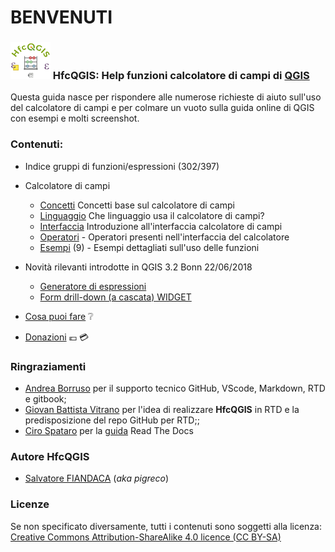 
# BENVENUTI

### ![logo](img/logo_def2_64.png) HfcQGIS: Help funzioni calcolatore di campi di [QGIS](https://qgis.org/it/site/)

Questa guida nasce per rispondere alle numerose richieste di aiuto sull'uso del calcolatore di campi e per colmare un vuoto sulla guida online di QGIS con esempi e molti screenshot.

### Contenuti:

* Indice gruppi di funzioni/espressioni (302/397)
* Calcolatore di campi

    * [Concetti](./calcolatore_campi/concetti.md) Concetti base sul calcolatore di campi
    * [Linguaggio](https://gis.stackexchange.com/questions/247474/what-language-do-qgis-expressions-use-what-language-should-qgis-queries-be-writ) Che linguaggio usa il calcolatore di campi?
    * [Interfaccia](./calcolatore_campi/interfaccia.md) Introduzione all'interfaccia calcolatore di campi
    * [Operatori](./calcolatore_campi/operatori.md) - Operatori presenti nell'interfaccia del calcolatore
    * [Esempi](./esempi) (9) - Esempi dettagliati sull'uso delle funzioni

*  Novità rilevanti introdotte in QGIS 3.2 Bonn 22/06/2018
    * [Generatore di espressioni](https://github.com/pigreco/HfcQGIS/blob/master/novita_3.2.md#novit%C3%A0-rilevanti-introdotte-nella-32)
    * [Form drill-down (a cascata) WIDGET](https://github.com/pigreco/HfcQGIS/blob/master/novita_3.2.md#feature-form-drill-down-a-cascata--widget-value-relation-relazione-valore)
* [Cosa puoi fare](/CONTRIBUTING.md) ❔
* [Donazioni](https://www.paypal.me/pigrecoinfinito) 💶 💳

### Ringraziamenti

* [Andrea Borruso](https://twitter.com/aborruso?lang=it) per il supporto tecnico GitHub, VScode, Markdown, RTD e gitbook;
* [Giovan Battista Vitrano](https://twitter.com/gbvitrano?lang=it) per l'idea di realizzare **HfcQGIS** in RTD e la predisposizione del repo GitHub per RTD;;
* [Ciro Spataro](https://twitter.com/cirospat?lang=it) per la [guida](http://come-creare-guida.readthedocs.io/it/latest/) Read The Docs

### Autore HfcQGIS
* [Salvatore FIANDACA](./autore.md) (_aka pigreco_)

### Licenze

Se non specificato diversamente, tutti i contenuti sono soggetti alla licenza: [Creative Commons Attribution-ShareAlike 4.0 licence (CC BY-SA)](https://creativecommons.org/licenses/by-sa/4.0/)